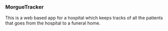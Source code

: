 ### MorgueTracker

This is a web based app for a hospital which keeps tracks of all the patients that goes from the hospital to a funeral home.
